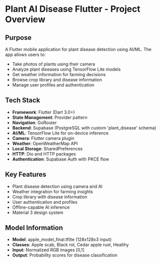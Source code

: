 # Plant AI Disease Flutter - Project Overview

## Purpose
A Flutter mobile application for plant disease detection using AI/ML. The app allows users to:
- Take photos of plants using their camera
- Analyze plant diseases using TensorFlow Lite models
- Get weather information for farming decisions
- Browse crop library and disease information
- Manage user profiles and authentication

## Tech Stack
- **Framework**: Flutter (Dart 3.0+)
- **State Management**: Provider pattern
- **Navigation**: GoRouter
- **Backend**: Supabase (PostgreSQL with custom 'plant_disease' schema)
- **AI/ML**: TensorFlow Lite for on-device inference
- **Camera**: Flutter camera plugin
- **Weather**: OpenWeatherMap API
- **Local Storage**: SharedPreferences
- **HTTP**: Dio and HTTP packages
- **Authentication**: Supabase Auth with PKCE flow

## Key Features
- Plant disease detection using camera and AI
- Weather integration for farming insights
- Crop library with disease information
- User authentication and profiles
- Offline-capable AI inference
- Material 3 design system

## Model Information
- **Model**: apple_model_final.tflite (128x128x3 input)
- **Classes**: Apple scab, Black rot, Cedar apple rust, Healthy
- **Input**: Normalized RGB images [0,1]
- **Output**: Probability scores for disease classification